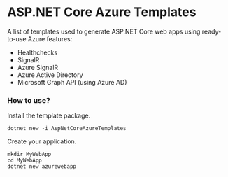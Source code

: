 # ASP.NET Core Azure Templates

A list of templates used to generate ASP.NET Core web apps using ready-to-use Azure features:

* Healthchecks
* SignalR
* Azure SignalR
* Azure Active Directory
* Microsoft Graph API (using Azure AD)

### How to use?

Install the template package.

```
dotnet new -i AspNetCoreAzureTemplates
```

Create your application.

```
mkdir MyWebApp
cd MyWebApp
dotnet new azurewebapp
```